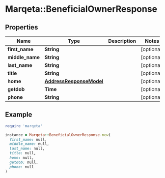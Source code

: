 # Marqeta::BeneficialOwnerResponse

## Properties

| Name | Type | Description | Notes |
| ---- | ---- | ----------- | ----- |
| **first_name** | **String** |  | [optional] |
| **middle_name** | **String** |  | [optional] |
| **last_name** | **String** |  | [optional] |
| **title** | **String** |  | [optional] |
| **home** | [**AddressResponseModel**](AddressResponseModel.md) |  | [optional] |
| **getdob** | **Time** |  | [optional] |
| **phone** | **String** |  | [optional] |

## Example

```ruby
require 'marqeta'

instance = Marqeta::BeneficialOwnerResponse.new(
  first_name: null,
  middle_name: null,
  last_name: null,
  title: null,
  home: null,
  getdob: null,
  phone: null
)
```

